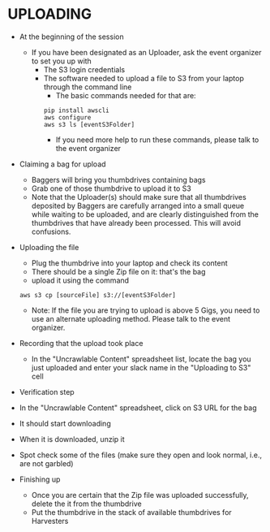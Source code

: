 # UPLOADING

- At the beginning of the session 
  - If you have been designated as an Uploader, ask the event organizer to set you up with
    - The S3 login credentials
    - The software needed to upload a file to S3 from your laptop through the command line
      - The basic commands needed for that are:
      ```
      pip install awscli	
      aws configure	
      aws s3 ls [eventS3Folder]
      ```
      - If you need more help to run these commands, please talk to the event organizer
  
- Claiming a bag for upload 
  - Baggers will bring you thumbdrives containing bags
  - Grab one of those thumbdrive to upload it to S3
  - Note that the Uploader(s) should make sure that all thumbdrives deposited by Baggers are carefully arranged into a small queue while waiting to be uploaded, and are clearly distinguished from the thumbdrives that have already been processed. This will avoid confusions. 

- Uploading the file
  - Plug the thumbdrive into your laptop and check its content
  - There should be a single Zip file on it: that's the bag
  - upload it using the command
  ```
  aws s3 cp [sourceFile] s3://[eventS3Folder]
  ```
  - Note: If the file you are trying to upload is above 5 Gigs, you need to use an alternate uploading method. Please talk to the event organizer.
  
- Recording that the upload took place  
  - In the "Uncrawlable Content" spreadsheet list, locate the bag you just uploaded and enter your slack name in the "Uploading to S3" cell

- Verification step 
 - In the "Uncrawlable Content" spreadsheet, click on S3 URL for the bag  
 - It should start downloading
 - When it is downloaded, unzip it 
 - Spot check some of the files (make sure they open and look normal, i.e., are not garbled)
     
- Finishing up
  - Once you are certain that the Zip file was uploaded successfully, delete the it from the thumbdrive 
  - Put the thumbdrive in the stack of available thumbdrives for Harvesters
